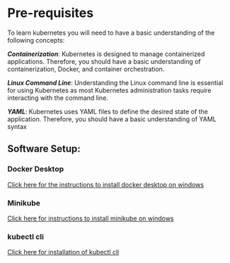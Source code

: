 # Pre-requisites

To learn kubernetes you will need to have a basic understanding of the following concepts:

***Containerization***: Kubernetes is designed to manage containerized applications. Therefore, you should have a basic understanding of containerization, Docker, and container orchestration.

***Linux Command Line***: Understanding the Linux command line is essential for using Kubernetes as most Kubernetes administration tasks require interacting with the command line.

***YAML***: Kubernetes uses YAML files to define the desired state of the application. Therefore, you should have a basic understanding of YAML syntax

## Software Setup:


### Docker Desktop

[Click here for the instructions to install docker desktop on windows](https://docs.docker.com/desktop/install/windows-install/)

### Minikube

[Click here for instructions to install minikube on windows](https://minikube.sigs.k8s.io/docs/start/)

### kubectl cli

[Click here for installation of kubectl cli](https://kubernetes.io/docs/tasks/tools/install-kubectl-windows/)



